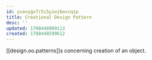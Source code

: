```yaml
---
id: yvavygx7r5i5yioj6avcqip
title: Creational Design Pattern
desc: ''
updated: 1708448909113
created: 1708448599612
---
```


[[design.oo.patterns]]s concerning creation of an object.

